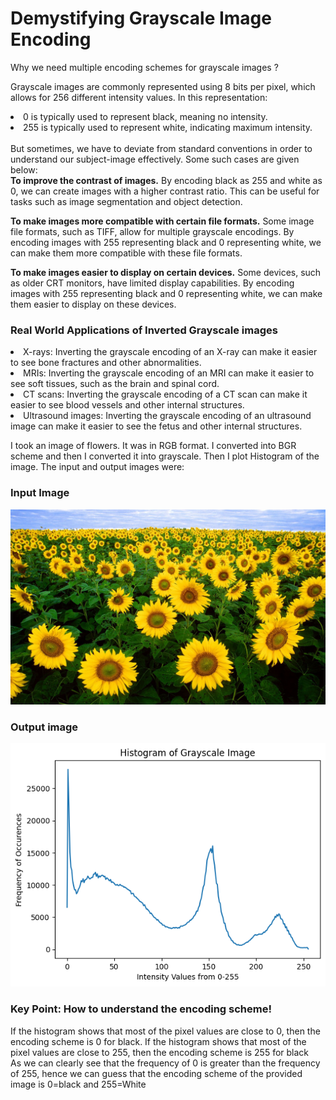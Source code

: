 # Demystifying Grayscale Image Encoding
Why we need multiple encoding schemes for grayscale images ?

Grayscale images are commonly represented using 8 bits per pixel, which allows for 256 different intensity values. In this representation:
<li>0 is typically used to represent black, meaning no intensity.</li>
<li>255 is typically used to represent white, indicating maximum intensity.</li>
<br>
But sometimes, we have to deviate from standard conventions in order to understand our subject-image effectively.
Some such cases are given below:<br>
<b>To improve the contrast of images.</b>
  By encoding black as 255 and white as 0, we can create images with a higher contrast ratio. 
  This can be useful for tasks such as image segmentation and object detection. 

<b>To make images more compatible with certain file formats.</b> 
  Some image file formats, such as TIFF, allow for multiple grayscale encodings. 
  By encoding images with 255 representing black and 0 representing white, 
  we can make them more compatible with these file formats.
  
<b>To make images easier to display on certain devices.</b> 
  Some devices, such as older CRT monitors, have limited display capabilities. 
  By encoding images with 255 representing black and 0 representing white, 
  we can make them easier to display on these devices.


<h3>Real World Applications of Inverted Grayscale images</h3>
<li>X-rays: Inverting the grayscale encoding of an X-ray can make it easier to see bone fractures and other abnormalities.</li>
<li>MRIs: Inverting the grayscale encoding of an MRI can make it easier to see soft tissues, such as the brain and spinal cord.</li>
<li>CT scans: Inverting the grayscale encoding of a CT scan can make it easier to see blood vessels and other internal structures.</li>
<li>Ultrasound images: Inverting the grayscale encoding of an ultrasound image can make it easier to see the fetus and other internal structures.</li>

I took an image of flowers. It was in RGB format. I converted into BGR scheme and then I converted it into grayscale.
Then I plot Histogram of the image. The input and output images were:
<h3>Input Image</h3>
<img src="https://github.com/CaptainAbdullah/Demystifying-Grayscale-image-encoding/blob/main/flower.jpg" >

<h3>Output image</h3>
<img src="https://github.com/CaptainAbdullah/Demystifying-Grayscale-image-encoding/blob/main/output.png">

<h3>Key Point: How to understand the encoding scheme!</h3>
If the histogram shows that most of the pixel values are close to 0, then the encoding scheme is 0 for black. If the histogram shows that most of the pixel values are close to 255, then the encoding scheme is 255 for black
<br>As we can clearly see that the frequency of 0 is greater than the frequency of 255, hence we can guess that the encoding scheme of the provided image is 0=black and 255=White
